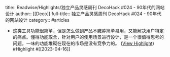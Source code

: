 title:: Readwise/Highlights/独立产品灵感周刊 DecoHack #024 - 90年代的网站设计
author:: [[Deco]]
full-title:: 独立产品灵感周刊 DecoHack \#024 - 90年代的网站设计
category:: #articles

- 这类工具功能很简单，但是怎么做到产品不臃肿简单易用，又能解决用户特定的痛点。懂得功能取舍，针对用户的使用场景进行设计，是一个很值得思考的问题。一味的功能堆砌在现在的市场是没有竞争力的。 ([View Highlight](https://read.readwise.io/read/01gy2za04rehpk062e11atck88)) #Highlight #[[2023-04-16]]